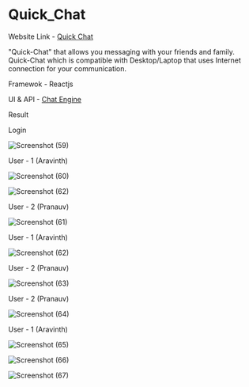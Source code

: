 # Quick_Chat

Website Link - [Quick Chat](https://aravinthquickchat.netlify.app/)

"Quick-Chat" that allows you messaging with your friends and family. Quick-Chat which is compatible with Desktop/Laptop that uses Internet connection for your communication.

Framewok - Reactjs

UI & API - [Chat Engine](https://chatengine.io/)

Result 

Login

![Screenshot (59)](https://user-images.githubusercontent.com/79074310/125810562-79ed5531-0744-4ccb-8518-18cdc8f67bc1.png)

User - 1 (Aravinth)

![Screenshot (60)](https://user-images.githubusercontent.com/79074310/125810608-72cde8ba-4457-4019-8c2c-d756fc0ea2c4.png)

![Screenshot (62)](https://user-images.githubusercontent.com/79074310/125810648-232754a4-3a56-42c5-a98f-99cba95cdd5e.png)

User - 2 (Pranauv)

![Screenshot (61)](https://user-images.githubusercontent.com/79074310/125810624-ae00df1a-bfc3-4ae5-9126-7cffccc46718.png)

User - 1 (Aravinth)

![Screenshot (62)](https://user-images.githubusercontent.com/79074310/125810722-01c06e9c-f3d7-4aa3-82ac-df500f1d5db7.png)

User - 2 (Pranauv)

![Screenshot (63)](https://user-images.githubusercontent.com/79074310/125810658-fa0b9f74-477a-4dbb-b81e-5f1e855b66f7.png)

User - 2 (Pranauv)

![Screenshot (64)](https://user-images.githubusercontent.com/79074310/125810701-aad86e54-0f09-4a26-b270-e3b022e1cf05.png)

User - 1 (Aravinth)

![Screenshot (65)](https://user-images.githubusercontent.com/79074310/125811081-20f91d3a-2c46-4281-af90-2710f1ebad77.png)

![Screenshot (66)](https://user-images.githubusercontent.com/79074310/125811093-ffc8e30a-9aa4-409b-b593-994f7b763199.png)

![Screenshot (67)](https://user-images.githubusercontent.com/79074310/125811106-9f2b6cc7-186d-46b1-9e77-82c712e00cc2.png)





